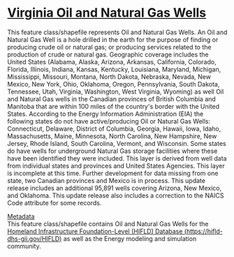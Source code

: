 # [Virginia Oil and Natural Gas Wells](https://hub.arcgis.com/datasets/17c5ed5a6bd44dd0a52c616a5b0cacca_0)  

This feature class/shapefile represents Oil and Natural Gas Wells. An Oil and Natural Gas Well is a hole drilled in the earth for the purpose of finding or producing crude oil or natural gas; or producing services related to the production of crude or natural gas. Geographic coverage includes the United States (Alabama, Alaska, Arizona, Arkansas, California, Colorado, Florida, Illinois, Indiana, Kansas, Kentucky, Louisiana, Maryland, Michigan, Mississippi, Missouri, Montana, North Dakota, Nebraska, Nevada, New Mexico, New York, Ohio, Oklahoma, Oregon, Pennsylvania, South Dakota, Tennessee, Utah, Virginia, Washington, West Virginia, Wyoming) as well Oil and Natural Gas wells in the Canadian provinces of British Columbia and Manitoba that are within 100 miles of the country's border with the United States. According to the Energy Information Administration (EIA) the following states do not have active/producing Oil or Natural Gas Wells: Connecticut, Delaware, District of Columbia, Georgia, Hawaii, Iowa, Idaho, Massachusetts, Maine, Minnesota, North Carolina, New Hampshire, New Jersey, Rhode Island, South Carolina, Vermont, and Wisconsin. Some states do have wells for underground Natural Gas storage facilities where these have been identified they were included. This layer is derived from well data from individual states and provinces and United States Agencies. This layer is incomplete at this time. Further development for data missing from one state, two Canadian provinces and Mexico is in process. This update release includes an additional 95,891 wells covering Arizona, New Mexico, and Oklahoma. This update release also includes a correction to the NAICS Code attribute for some records.  

[Metadata](https://www.arcgis.com/home/item.html?id=17c5ed5a6bd44dd0a52c616a5b0cacca)  
This feature class/shapefile contains Oil and Natural Gas Wells for the [Homeland Infrastructure Foundation-Level (HIFLD) Database (https://hifld-dhs-gii.gov/HIFLD)](https://hifld-dhs-gii.gov/HIFLD) as well as the Energy modeling and simulation community.  
